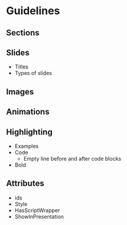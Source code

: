 # Guidelines

## Sections

##  Slides

- Titles
- Types of slides

##  Images

##  Animations

##  Highlighting

- Examples
- Code
  - Empty line before and after code blocks
- Bold

##  Attributes

- ids
- Style
- HasScriptWrapper
- ShowInPresentation
